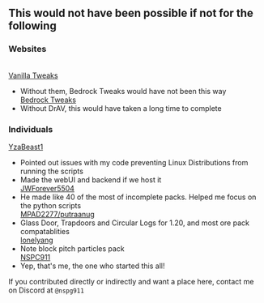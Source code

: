 ## This would not have been possible if not for the following

### Websites<br>

<br>[Vanilla Tweaks](https://vanillatweaks.net)<br>

- Without them, Bedrock Tweaks would have not been this way
  <br>[Bedrock Tweaks](https://bedrocktweaks.net)<br>
- Without DrAV, this would have taken a long time to complete

### Individuals<br>

[YzaBeast1](https://github.com/yzabeast1)<br>

- Pointed out issues with my code preventing Linux Distributions from running the scripts<br>
- Made the webUI and backend if we host it
  <br>[JWForever5504](https://github.com/JWForever5504)<br>
- He made like 40 of the most of incomplete packs. Helped me focus on the python scripts
  <br>[MPAD2277/putraanug](https://discord.com/users/765852622946435075)<br>
- Glass Door, Trapdoors and Circular Logs for 1.20, and most ore pack compatablities
  <br>[lonelyang](https://github.com/lonelyang)<br>
- Note block pitch particles pack
  <br>[NSPC911](https://github.com/NSPC911)<br>
- Yep, that's me, the one who started this all!

If you contributed directly or indirectly and want a place here, contact me on Discord at `@nspg911`
